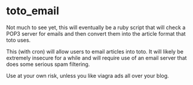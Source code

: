# toto_email

Not much to see yet, this will eventually be a ruby script that will check a POP3 server for emails and then convert them into the article format that toto uses. 

This (with cron) will allow users to email articles into toto. It will likely be extremely insecure for a while and will require use of an email server that does some serious spam filtering. 

Use at your own risk, unless you like viagra ads all over your blog.
